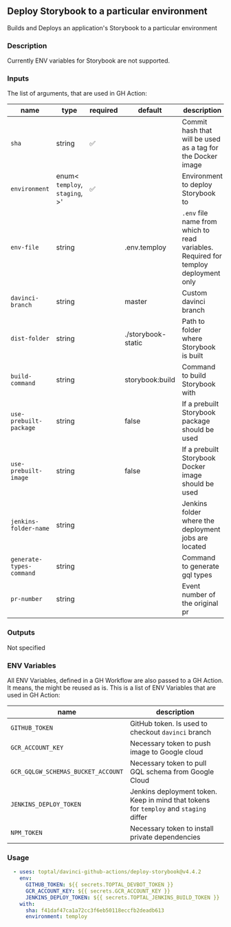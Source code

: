 ## Deploy Storybook to a particular environment

Builds and Deploys an application's Storybook to a particular environment

### Description

Currently ENV variables for Storybook are not supported.

### Inputs

The list of arguments, that are used in GH Action:

| name                     | type                                       | required | default            | description                                                                         |
| ------------------------ | ------------------------------------------ | -------- | ------------------ | ----------------------------------------------------------------------------------- |
| `sha`                    | string                                     | ✅        |                    | Commit hash that will be used as a tag for the Docker image                         |
| `environment`            | enum<<br/>`temploy`,<br/>`staging`,<br/>>' | ✅        |                    | Environment to deploy Storybook to                                                  |
| `env-file`               | string                                     |          | .env.temploy       | `.env` file name from which to read variables. Required for temploy deployment only |
| `davinci-branch`         | string                                     |          | master             | Custom davinci branch                                                               |
| `dist-folder`            | string                                     |          | ./storybook-static | Path to folder where Storybook is built                                             |
| `build-command`          | string                                     |          | storybook:build    | Command to build Storybook with                                                     |
| `use-prebuilt-package`   | string                                     |          | false              | If a prebuilt Storybook package should be used                                      |
| `use-prebuilt-image`     | string                                     |          | false              | If a prebuilt Storybook Docker image should be used                                 |
| `jenkins-folder-name`    | string                                     |          |                    | Jenkins folder where the deployment jobs are located                                |
| `generate-types-command` | string                                     |          |                    | Command to generate gql types                                                       |
| `pr-number`              | string                                     |          |                    | Event number of the original pr                                                     |

### Outputs

Not specified

### ENV Variables

All ENV Variables, defined in a GH Workflow are also passed to a GH Action. It means, the might be reused as is.
This is a list of ENV Variables that are used in GH Action:

| name                               | description                                                                           |
| ---------------------------------- | ------------------------------------------------------------------------------------- |
| `GITHUB_TOKEN`                     | GitHub token. Is used to checkout `davinci` branch                                    |
| `GCR_ACCOUNT_KEY`                  | Necessary token to push image to Google cloud                                         |
| `GCR_GQLGW_SCHEMAS_BUCKET_ACCOUNT` | Necessary token to pull GQL schema from Google Cloud                                  |
| `JENKINS_DEPLOY_TOKEN`             | Jenkins deployment token. Keep in mind that tokens for `temploy` and `staging` differ |
| `NPM_TOKEN`                        | Necessary token to install private dependencies                                       |

### Usage

```yaml
  - uses: toptal/davinci-github-actions/deploy-storybook@v4.4.2
    env:
      GITHUB_TOKEN: ${{ secrets.TOPTAL_DEVBOT_TOKEN }}
      GCR_ACCOUNT_KEY: ${{ secrets.GCR_ACCOUNT_KEY }}
      JENKINS_DEPLOY_TOKEN: ${{ secrets.TOPTAL_JENKINS_BUILD_TOKEN }}
    with:
      sha: f41daf47ca1a72cc3f6eb50118eccfb2deadb613
      environment: temploy
```
